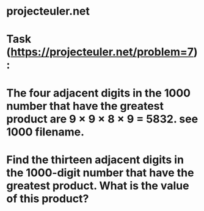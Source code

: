 # projecteuler.net 
#
# Task (https://projecteuler.net/problem=7):
#
# The four adjacent digits in the 1000 number that have the greatest product are 9 × 9 × 8 × 9 = 5832. see 1000 filename.
# Find the thirteen adjacent digits in the 1000-digit number that have the greatest product. What is the value of this product?

